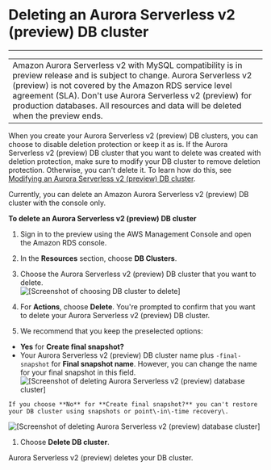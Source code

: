 # Deleting an Aurora Serverless v2 \(preview\) DB cluster<a name="aurora-serverless-2.delete"></a>


****  

|  | 
| --- |
| Amazon Aurora Serverless v2 with MySQL compatibility is in preview release and is subject to change\. Aurora Serverless v2 \(preview\) is not covered by the Amazon RDS service level agreement \(SLA\)\. Don't use Aurora Serverless v2 \(preview\) for production databases\. All resources and data will be deleted when the preview ends\.  | 

 When you create your Aurora Serverless v2 \(preview\) DB clusters, you can choose to disable deletion protection or keep it as is\. If the Aurora Serverless v2 \(preview\) DB cluster that you want to delete was created with deletion protection, make sure to modify your DB cluster to remove deletion protection\. Otherwise, you can't delete it\. To learn how do this, see [Modifying an Aurora Serverless v2 \(preview\) DB cluster](aurora-serverless-2.modify-db-cluster.md)\. 

 Currently, you can delete an Amazon Aurora Serverless v2 \(preview\) DB cluster with the console only\. 

**To delete an Aurora Serverless v2 \(preview\) DB cluster**

1.  Sign in to the preview using the AWS Management Console and open the Amazon RDS console\. 

1.  In the **Resources** section, choose **DB Clusters**\. 

1.  Choose the Aurora Serverless v2 \(preview\) DB cluster that you want to delete\.   
![\[Screenshot of choosing DB cluster to delete\]](http://docs.aws.amazon.com/AmazonRDS/latest/AuroraUserGuide/images/aurora-sles2-delete-db-1.png)

1.  For **Actions**, choose **Delete**\. You're prompted to confirm that you want to delete your Aurora Serverless v2 \(preview\) DB cluster\. 

1.  We recommend that you keep the preselected options: 
   +  **Yes** for **Create final snapshot?** 
   +  Your Aurora Serverless v2 \(preview\) DB cluster name plus `-final-snapshot` for **Final snapshot name**\. However, you can change the name for your final snapshot in this field\.   
![\[Screenshot of deleting Aurora Serverless v2 (preview) database cluster\]](http://docs.aws.amazon.com/AmazonRDS/latest/AuroraUserGuide/images/aurora-sles2-delete-db-2.png)

    If you choose **No** for **Create final snapshot?** you can't restore your DB cluster using snapshots or point\-in\-time recovery\.   
![\[Screenshot of deleting Aurora Serverless v2 (preview) database cluster\]](http://docs.aws.amazon.com/AmazonRDS/latest/AuroraUserGuide/images/aurora-sles2-delete-db-3.png)

1.  Choose **Delete DB cluster**\. 

 Aurora Serverless v2 \(preview\) deletes your DB cluster\. 